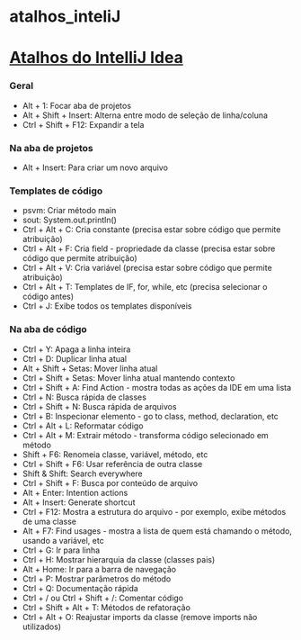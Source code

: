 # atalhos_inteliJ

# [Atalhos do IntelliJ Idea](http://www.basef.com.br/index.php/Atalhos_do_IntelliJ_Idea)

### Geral

- Alt + 1: Focar aba de projetos
- Alt + Shift + Insert: Alterna entre modo de seleção de linha/coluna
- Ctrl + Shift + F12: Expandir a tela

### Na aba de projetos

- Alt + Insert: Para criar um novo arquivo

### Templates de código

- psvm: Criar método main
- sout: System.out.println()
- Ctrl + Alt + C: Cria constante (precisa estar sobre código que permite atribuição)
- Ctrl + Alt + F: Cria field - propriedade da classe (precisa estar sobre código que permite atribuição)
- Ctrl + Alt + V: Cria variável (precisa estar sobre código que permite atribuição)
- Ctrl + Alt + T: Templates de IF, for, while, etc (precisa selecionar o código antes)
- Ctrl + J: Exibe todos os templates disponíveis

### Na aba de código

- Ctrl + Y: Apaga a linha inteira
- Ctrl + D: Duplicar linha atual
- Alt + Shift + Setas: Mover linha atual
- Ctrl + Shift + Setas: Mover linha atual mantendo contexto
- Ctrl + Shift + A: Find Action - mostra todas as ações da IDE em uma lista
- Ctrl + N: Busca rápida de classes
- Ctrl + Shift + N: Busca rápida de arquivos
- Ctrl + B: Inspecionar elemento - go to class, method, declaration, etc
- Ctrl + Alt + L: Reformatar código
- Ctrl + Alt + M: Extrair método - transforma código selecionado em método
- Shift + F6: Renomeia classe, variável, método, etc
- Ctrl + Shift + F6: Usar referência de outra classe
- Shift & Shift: Search everywhere
- Ctrl + Shift + F: Busca por conteúdo de arquivo
- Alt + Enter: Intention actions
- Alt + Insert: Generate shortcut
- Ctrl + F12: Mostra a estrutura do arquivo - por exemplo, exibe métodos de uma classe
- Alt + F7: Find usages - mostra a lista de quem está chamando o método, usando a variável, etc
- Ctrl + G: Ir para linha
- Ctrl + H: Mostrar hierarquia da classe (classes pais)
- Alt + Home: Ir para a barra de navegação
- Ctrl + P: Mostrar parâmetros do método
- Ctrl + Q: Documentação rápida
- Ctrl + / ou Ctrl + Shift + /: Comentar código
- Ctrl + Shift + Alt + T: Métodos de refatoração
- Ctrl + Alt + O: Reajustar imports da classe (remove imports não utilizados)
